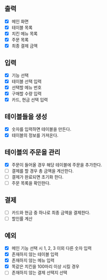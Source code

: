 ## 출력

- [x] 메인 화면
- [x] 테이블 목록
- [x] 치킨 메뉴 목록
- [x] 주문 목록
- [x] 최종 결제 금액

## 입력

- [x] 기능 선택
- [x] 테이블 선택 입력
- [x] 선택할 메뉴 번호
- [x] 구매할 수량 입력
- [x] 카드, 현금 선택 입력

## 테이블들을 생성

- [x] 숫자를 입력하면 테이블을 만든다.
- [x] 테이블의 정보를 가져온다.

## 테이블의 주문을 관리

- [x] 주문이 들어올 경우 해당 테이블에 주문을 추가한다.
- [ ] 결제를 할 경우 총 금액을 계산한다.
- [ ] 결제가 완료되면 초기화 한다.
- [ ] 주문 목록을 확인한다.

## 결제

- [ ] 카드와 현금 중 하나로 최종 금액을 결제한다.
- [ ] 할인률 계산

## 예외
- [x] 메인 기능 선택 시 1, 2, 3 이외 다른 숫자 입력
- [x] 존재하지 않는 테이블 입력
- [x] 존재하지 않는 메뉴 입력
- [x] 똑같은 치킨을 100마리 이상 시킬 경우
- [ ] 존재하지 않는 결제 선택지 선택